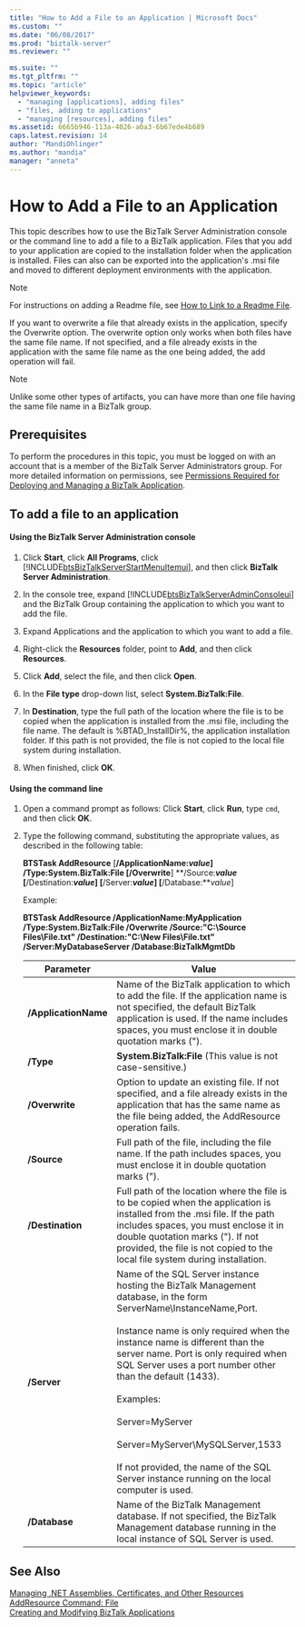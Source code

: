 ```yaml
---
title: "How to Add a File to an Application | Microsoft Docs"
ms.custom: ""
ms.date: "06/08/2017"
ms.prod: "biztalk-server"
ms.reviewer: ""

ms.suite: ""
ms.tgt_pltfrm: ""
ms.topic: "article"
helpviewer_keywords: 
  - "managing [applications], adding files"
  - "files, adding to applications"
  - "managing [resources], adding files"
ms.assetid: 6665b946-113a-4026-a0a3-6b67ede4b689
caps.latest.revision: 14
author: "MandiOhlinger"
ms.author: "mandia"
manager: "anneta"
---
```

# How to Add a File to an Application
This topic describes how to use the BizTalk Server Administration console or the command line to add a file to a BizTalk application. Files that you add to your application are copied to the installation folder when the application is installed. Files can also can be exported into the application's .msi file and moved to different deployment environments with the application.  
  
> [!NOTE]
>  For instructions on adding a Readme file, see [How to Link to a Readme File](../core/how-to-link-to-a-readme-file.md).  
  
 If you want to overwrite a file that already exists in the application, specify the Overwrite option. The overwrite option only works when both files have the same file name. If not specified, and a file already exists in the application with the same file name as the one being added, the add operation will fail.  
  
> [!NOTE]
>  Unlike some other types of artifacts, you can have more than one file having the same file name in a BizTalk group.  
  
## Prerequisites  
 To perform the procedures in this topic, you must be logged on with an account that is a member of the BizTalk Server Administrators group. For more detailed information on permissions, see [Permissions Required for Deploying and Managing a BizTalk Application](../core/permissions-required-for-deploying-and-managing-a-biztalk-application.md).  
  
## To add a file to an application  
  
#### Using the BizTalk Server Administration console  
  
1.  Click **Start**, click **All Programs**, click [!INCLUDE[btsBizTalkServerStartMenuItemui](../includes/btsbiztalkserverstartmenuitemui-md.md)], and then click **BizTalk Server Administration**.  
  
2.  In the console tree, expand [!INCLUDE[btsBizTalkServerAdminConsoleui](../includes/btsbiztalkserveradminconsoleui-md.md)] and the BizTalk Group containing the application to which you want to add the file.  
  
3.  Expand Applications and the application to which you want to add a file.  
  
4.  Right-click the **Resources** folder, point to **Add**, and then click **Resources**.  
  
5.  Click **Add**, select the file, and then click **Open**.  
  
6.  In the **File type** drop-down list, select **System.BizTalk:File**.  
  
7.  In **Destination**, type the full path of the location where the file is to be copied when the application is installed from the .msi file, including the file name. The default is %BTAD_InstallDir%, the application installation folder. If this path is not provided, the file is not copied to the local file system during installation.  
  
8.  When finished, click **OK**.  
  
#### Using the command line  
  
1.  Open a command prompt as follows: Click **Start**, click **Run**, type `cmd`, and then click **OK**.  
  
2.  Type the following command, substituting the appropriate values, as described in the following table:  
  
     **BTSTask AddResource** [**/ApplicationName:***value*] **/Type:System.BizTalk:File** [**/Overwrite**] **/Source:***value* [**/Destination:***value*] [**/Server:***value*] [**/Database:***value*]  
  
     Example:  
  
     **BTSTask AddResource /ApplicationName:MyApplication /Type:System.BizTalk:File /Overwrite /Source:"C:\Source Files\File.txt" /Destination:"C:\New Files\File.txt" /Server:MyDatabaseServer /Database:BizTalkMgmtDb**  
  
    |Parameter|Value|  
    |---------------|-----------|  
    |**/ApplicationName**|Name of the BizTalk application to which to add the file. If the application name is not specified, the default BizTalk application is used. If the name includes spaces, you must enclose it in double quotation marks (").|  
    |**/Type**|**System.BizTalk:File** (This value is not case-sensitive.)|  
    |**/Overwrite**|Option to update an existing file. If not specified, and a file already exists in the application that has the same name as the file being added, the AddResource operation fails.|  
    |**/Source**|Full path of the file, including the file name. If the path includes spaces, you must enclose it in double quotation marks (").|  
    |**/Destination**|Full path of the location where the file is to be copied when the application is installed from the .msi file. If the path includes spaces, you must enclose it in double quotation marks ("). If not provided, the file is not copied to the local file system during installation.|  
    |**/Server**|Name of the SQL Server instance hosting the BizTalk Management database, in the form ServerName\InstanceName,Port.<br /><br /> Instance name is only required when the instance name is different than the server name. Port is only required when SQL Server uses a port number other than the default (1433).<br /><br /> Examples:<br /><br /> Server=MyServer<br /><br /> Server=MyServer\MySQLServer,1533<br /><br /> If not provided, the name of the SQL Server instance running on the local computer is used.|  
    |**/Database**|Name of the BizTalk Management database. If not specified, the BizTalk Management database running in the local instance of SQL Server is used.|  
  
## See Also  
 [Managing .NET Assemblies, Certificates, and Other Resources](../core/managing-net-assemblies-certificates-and-other-resources.md)   
 [AddResource Command: File](../core/addresource-command-file.md)   
 [Creating and Modifying BizTalk Applications](../core/creating-and-modifying-biztalk-applications.md)